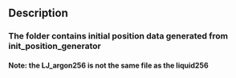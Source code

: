 ## Description
### The folder contains initial position data generated from init_position_generator
#### Note: the LJ_argon256 is not the same file as the liquid256 
